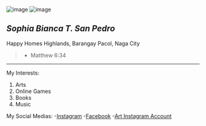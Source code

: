 ![image](https://github.com/user-attachments/assets/7a162013-78e2-4463-a8fe-9f5ca2e8f739)
![image](https://github.com/user-attachments/assets/160941e6-ce1e-4660-98bf-822803aa6bb9)

## ***Sophia Bianca T. San Pedro***
Happy Homes Highlands, Barangay Pacol, Naga City
>- Matthew 6:34
---
My Interests:
1. Arts
2. Online Games
3. Books
4. Music

My Social Medias:
-[Instagram](https://www.instagram.com/selfsophrait/?hl=en)
-[Facebook](https://www.facebook.com/sophia.sanpedro.52687/?locale=en_GB)
-[Art Instagram Account](https://www.instagram.com/sophportrait_/?hl=en)
